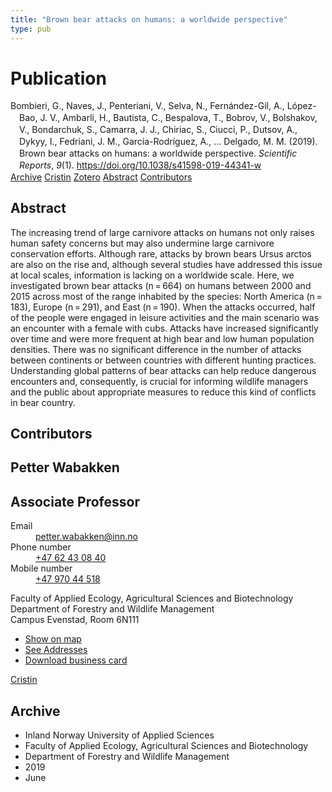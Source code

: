 ```yaml
---
title: "Brown bear attacks on humans: a worldwide perspective"
type: pub
---
```

<h1>Publication</h1>
<article id="csl-bib-container-F2SVCNCB" class="csl-bib-container">
  <div class="csl-bib-body" style="line-height: 1.35; padding-left: 1em; text-indent:-1em;">
  <div class="csl-entry">Bombieri, G., Naves, J., Penteriani, V., Selva, N., Fern&#xE1;ndez-Gil, A., L&#xF3;pez-Bao, J. V., Ambarli, H., Bautista, C., Bespalova, T., Bobrov, V., Bolshakov, V., Bondarchuk, S., Camarra, J. J., Chiriac, S., Ciucci, P., Dutsov, A., Dykyy, I., Fedriani, J. M., Garc&#xED;a-Rodr&#xED;guez, A., &#x2026; Delgado, M. M. (2019). Brown bear attacks on humans: a worldwide perspective. <i>Scientific Reports</i>, <i>9</i>(1). <a href="https://doi.org/10.1038/s41598-019-44341-w">https://doi.org/10.1038/s41598-019-44341-w</a></div>
</div>
  <div class="csl-bib-buttons">
    <a href="#taxonomy-article-F2SVCNCB" class="csl-bib-button">Archive</a>
    <a href="https://app.cristin.no/results/show.jsf?id=1707233" alt="Cristin URL" class="csl-bib-button">Cristin</a>
    <a href="http://zotero.org/groups/5022929/items/F2SVCNCB" alt="Zotero URL" class="csl-bib-button">Zotero</a>
    <a href="#abstract-article-F2SVCNCB" class="csl-bib-button">Abstract</a>
    <a href="#contributors-article-F2SVCNCB" class="csl-bib-button">Contributors</a>
  </div>
  <div id="csl-bib-meta-container-F2SVCNCB"></div>
</article>
<div id="csl-bib-meta-F2SVCNCB" class="csl-bib-meta">
  <article id="abstract-article-F2SVCNCB" class="abstract-article">
    <h1>Abstract</h1>
    The increasing trend of large carnivore attacks on humans not only raises human safety concerns but may also undermine large carnivore conservation efforts. Although rare, attacks by brown bears Ursus arctos are also on the rise and, although several studies have addressed this issue at local scales, information is lacking on a worldwide scale. Here, we investigated brown bear attacks (n = 664) on humans between 2000 and 2015 across most of the range inhabited by the species: North America (n = 183), Europe (n = 291), and East (n = 190). When the attacks occurred, half of the people were engaged in leisure activities and the main scenario was an encounter with a female with cubs. Attacks have increased significantly over time and were more frequent at high bear and low human population densities. There was no significant difference in the number of attacks between continents or between countries with different hunting practices. Understanding global patterns of bear attacks can help reduce dangerous encounters and, consequently, is crucial for informing wildlife managers and the public about appropriate measures to reduce this kind of conflicts in bear country.
  </article>
  <article id="contributors-article-F2SVCNCB" class="contributors-article">
    <h1>Contributors</h1>
    <div class="personas">
<div class="vrtx-hinn-person-card">
<div class="photo">
<i class="lar la-user-circle missing-person"></i>
</div>
<div class="info">
<hgroup><h1>Petter Wabakken</h1>
<h2>Associate Professor</h2>
</hgroup><dl>
<dt>Email</dt>
<dd>
<a href="mailto:petter.wabakken@inn.no">petter.wabakken@inn.no</a>
</dd>
<dt>Phone number</dt>
<dd><a href="tel:+4762430840">
+47 62 43 08 40
</a></dd>
<dt>Mobile number</dt>
<dd><a href="tel:+4797044518">
+47 970 44 518
</a></dd>
</dl>
<p>
Faculty of Applied Ecology, Agricultural Sciences and Biotechnology<br>
Department of Forestry and Wildlife Management<br>
Campus Evenstad,
Room 6N111
</p>
<ul class="vrtx-hinn-links">
<li><a href="https://www.google.com/maps?q=61.42516,11.07813">Show on map</a></li>
<li><a href="https://www.inn.no/english/find-an-employee/petter-wabakken.html#vrtx-hinn-addresses">See Addresses</a></li>
<li><a href="https://www.inn.no/english/find-an-employee/petter-wabakken.html?vrtx=vcf">Download business card</a></li>
</ul>
</div>
</div>
<a href="https://app.cristin.no/persons/show.jsf?id=328337" alt="Cristin URL" class="personas-cristin">Cristin</a>
</div>
  </article>
  <article id="taxonomy-article-F2SVCNCB" class="taxonomy-article">
    <h1>Archive</h1>
    <ul>
      <li>Inland Norway University of Applied Sciences</li>
      <li>Faculty of Applied Ecology, Agricultural Sciences and Biotechnology</li>
      <li>Department of Forestry and Wildlife Management</li>
      <li>2019</li>
      <li>June</li>
    </ul>
  </article>
</div>
